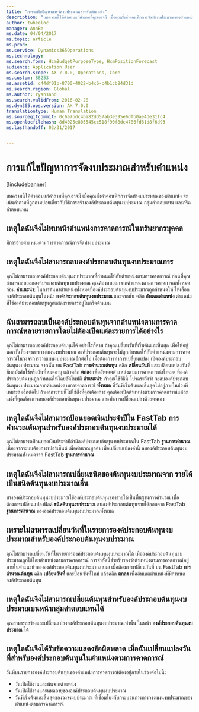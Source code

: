```yaml
---
title: "การแก้ไขปัญหาการจัดงบประมาณสำหรับตำแหน่ง"
description: "บทความนี้ให้คำตอบแก่คำถามที่คุณอาจมี เมื่อคุณตั้งค่าคอนฟิกการจัดทำงบประมาณของตำแหน่ง  จะเน้นคำถามที่ถูกถามบ่อยเกี่ยวกับวิธีการสร้างองค์ประกอบต้นทุนงบประมาณ กลุ่มค่าตอบแทน และกริดค่าตอบแทน"
author: twheeloc
manager: AnnBe
ms.date: 04/04/2017
ms.topic: article
ms.prod: 
ms.service: Dynamics365Operations
ms.technology: 
ms.search.form: HcmBudgetPurposeType, HcmPositionForecast
audience: Application User
ms.search.scope: AX 7.0.0, Operations, Core
ms.custom: 88253
ms.assetid: c44df01b-8700-4022-b4c6-c4b1cb84d31d
ms.search.region: Global
ms.author: ryansand
ms.search.validFrom: 2016-02-28
ms.dyn365.ops.version: AX 7.0.0
translationtype: Human Translation
ms.sourcegitcommit: 0c6a7bdc4ba82dd57ab3e395e6dfb0ae4de31fc4
ms.openlocfilehash: 8d4025e805545cc518f90f8dc4786fd61d8f6d93
ms.lasthandoff: 03/31/2017


---
```


# <a name="position-budgeting-troubleshooting"></a>การแก้ไขปัญหาการจัดงบประมาณสำหรับตำแหน่ง

[!include[banner](../includes/banner.md)]


บทความนี้ให้คำตอบแก่คำถามที่คุณอาจมี เมื่อคุณตั้งค่าคอนฟิกการจัดทำงบประมาณของตำแหน่ง  จะเน้นคำถามที่ถูกถามบ่อยเกี่ยวกับวิธีการสร้างองค์ประกอบต้นทุนงบประมาณ กลุ่มค่าตอบแทน และกริดค่าตอบแทน 

<a name="why-cant-i-find-the-forecast-position-page-in-human-resources"></a>เหตุใดฉันจึงไม่พบหน้าตำแหน่งการคาดการณ์ในทรัพยากรบุคคล
---------------------------------------------------------------

มีการย้ายตำแหน่งตามการคาดการณ์การจัดทำงบประมาณ

## <a name="why-cant-i-delete-a-budget-cost-element"></a>เหตุใดฉันจึงไม่สามารถลบองค์ประกอบต้นทุนงบประมาณการ
คุณไม่สามารถลบองค์ประกอบต้นทุนงบประมาณที่กำหนดให้กับตำแหน่งตามการคาดการณ์  ก่อนที่คุณสามารถลบออกองค์ประกอบต้นทุนงบประมาณ คุณต้องลบออกจากตำแหน่งตามการคาดการณ์ทั้งหมดก่อน **คำแนะนำ:** ในการค้นหาตำแหน่งทั้งหมดที่องค์ประกอบต้นทุนงบประมาณถูกกำหนดให้ ให้เลือกองค์ประกอบต้นทุนในหน้า **องค์ประกอบต้นทุนงบประมาณ** และจากนั้น คลิก **อัพเดตตำแหน่ง** ตำแหน่งที่ใช้องค์ประกอบต้นทุนถูกแสดงรายการอยู่ในกริดด้านบน

## <a name="how-can-i-remove-a-cost-element-from-multiple-forecast-positions-without-opening-each-one"></a>ฉันสามารถลบเป็นองค์ประกอบต้นทุนจากตำแหน่งตามการคาดการณ์หลายรายการโดยไม่ต้องเปิดแต่ละรายการได้อย่างไร
คุณไม่สามารถลบองค์ประกอบต้นทุนได้  อย่างไรก็ตาม ถ้าคุณเปลี่ยนวันที่เริ่มต้นและสิ้นสุด เพื่อให้อยู่นอกวันที่วงจรการวางแผนงบประมาณ องค์ประกอบต้นทุนจะไม่ถูกกำหนดให้กับตำแหน่งตามการคาดการณ์ในวงจรการวางแผนงบประมาณอีกต่อไป  เมื่อต้องการทำการเปลี่ยนแปลง เปิดองค์ประกอบต้นทุนงบประมาณ จากนั้น บน FastTab **การคำนวณต้นทุน** คลิก **เปลี่ยนวันที่** และเปลี่ยนแปลงวันที่มีผลบังคับใช้หรือวันที่หมดอายุ แล้วคลิก **ตกลง** เพื่ออัพเดตตำแหน่งตามการคาดการณ์ทั้งหมด ที่องค์ประกอบต้นทุนถูกกำหนดให้โดยอัตโนมัติ **คำแนะนำ:** ถ้าคุณใช้วิธีนี้ โปรดระวังว่า จะลบองค์ประกอบต้นทุนงบประมาณจากตำแหน่งตามการคาดการณ์ **ทั้งหมด** ที่วันที่เริ่มต้นและสิ้นสุดไม่อยู่ภายในช่วงที่เหมาะสมอีกต่อไป  ถ้าผลกระทบนี้ไม่ใช่สิ่งที่คุณต้องการ คุณต้องเปิดตำแหน่งตามการคาดการณ์แต่ละแห่งที่คุณต้องการลบองค์ประกอบต้นทุนงบประมาณ และทำการเปลี่ยนแปลงด้วยตนเอง

## <a name="why-cant-i-enter-an-annual-amount-on-the-cost-calculation-fasttab-for-the-budget-cost-element"></a>เหตุใดฉันจึงไม่สามารถป้อนยอดเงินประจำปีใน FastTab การคำนวณต้นทุนสำหรับองค์ประกอบต้นทุนงบประมาณได้
คุณไม่สามารถป้อนยอดเงินประจำปีถ้ามีองค์ประกอบต้นทุนงบประมาณใน FastTab **ฐานการคำนวณ** เนื่องจากระบบต้องการเปอร์เซ็นต์ เพื่อคำนวณมูลค่า เพื่อเปลี่ยนแปลงค่านี้ ลบองค์ประกอบต้นทุนงบประมาณทั้งหมดจาก FastTab **ฐานการคำนวณ**

## <a name="why-cant-i-change-the-budget-cost-type-from-earning-to-another-budget-cost-type"></a>เหตุใดฉันจึงไม่สามารถเปลี่ยนชนิดของต้นทุนงบประมาณจาก รายได้ เป็นชนิดต้นทุนงบประมาณอื่น
บางองค์ประกอบต้นทุนงบประมาณใช้องค์ประกอบต้นทุนของรายได้เป็นพื้นฐานการคำนวณ  เมื่อต้องการเปลี่ยนแปลงฟิลด์ **ชนิดต้นทุนงบประมาณ** ลบองค์ประกอบต้นทุนรายได้ออกจาก FastTab **ฐานการคำนวณ** ขององค์ประกอบต้นทุนงบประมาณทั้งหมด

## <a name="why-cant-i-change-the-date-on-budget-cost-element-lines-for-a-budget-cost-element"></a>เพราะไม่สามารถเปลี่ยนวันที่ในรายการองค์ประกอบต้นทุนงบประมาณสำหรับองค์ประกอบต้นทุนงบประมาณ
คุณไม่สามารถเปลี่ยนวันที่ในรายการองค์ประกอบต้นทุนงบประมาณได้ เมื่อองค์ประกอบต้นทุนงบประมาณถูกใช้โดยตำแหน่งตามการคาดการณ์  การจำกัดนี้ช่วยรับรองว่าตำแหน่งตามการคาดการณ์อยู่ภายในคำแนะนำขององค์ประกอบต้นทุนงบประมาณเสมอ  เมื่อต้องการเปลี่ยนวันที่ บน FastTab **การคำนวณต้นทุน** คลิก **เปลี่ยนวันที่** และป้อนวันที่ใหม่ แล้วคลิก **ตกลง** เพื่ออัพเดตตำแหน่งที่มีกำหนดองค์ประกอบต้นทุน

## <a name="why-cant-i-change-the-costs-for-a-budget-cost-element-on-the-compensation-group-page"></a>เหตุใดฉันจึงไม่สามารถเปลี่ยนต้นทุนสำหรับองค์ประกอบต้นทุนงบประมาณบนหน้ากลุ่มค่าตอบแทนได้
คุณสามารถสร้างและเปลี่ยนแปลงองค์ประกอบต้นทุนงบประมาณเท่านั้น ในหน้า **องค์ประกอบต้นทุนงบประมาณ** ได้

## <a name="why-do-i-receive-an-error-message-when-i-change-the-dates-for-a-cost-element-on-a-forecast-position"></a>เหตุใดฉันจึงได้รับข้อความแสดงข้อผิดพลาด เมื่อฉันเปลี่ยนแปลงวันที่สำหรับองค์ประกอบต้นทุนในตำแหน่งตามการคาดการณ์
วันที่บนรายการองค์ประกอบต้นทุนของตำแหน่งการคาดการณ์ต้องอยู่ภายในช่วงต่อไปนี้:

-   วันเปิดใช้งานและพ้นจากตำแหน่ง
-   วันเปิดใช้งานและหมดอายุขององค์ประกอบต้นทุนงบประมาณ
-   วันที่เริ่มต้นและสิ้นสุดของวงจรงบประมาณ ที่เชื่อมโยงกับกระบวนการการวางแผนงบประมาณของตำแหน่งตามการคาดการณ์





